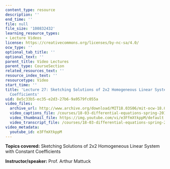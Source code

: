 ```yaml
---
content_type: resource
description: ''
end_time: ''
file: null
file_size: '100832432'
learning_resource_types:
- Lecture Videos
license: https://creativecommons.org/licenses/by-nc-sa/4.0/
ocw_type: ''
optional_tab_title: ''
optional_text: ''
parent_title: Video Lectures
parent_type: CourseSection
related_resources_text: ''
resource_index_text: ''
resourcetype: Video
start_time: ''
title: 'Lecture 27: Sketching Solutions of 2x2 Homogeneous Linear System with Constant
  Coefficients'
uid: 8e5c33b5-ec35-e2d3-27b6-9a9579fc055a
video_files:
  archive_url: http://www.archive.org/download/MIT18.03S06/mit-ocw-18.03-lec27-23apr2003-220k.mp4
  video_captions_file: /courses/18-03-differential-equations-spring-2010/e85df1adfd275a0fa6f27a89cb3321e7_e3FfmXtkppM.vtt
  video_thumbnail_file: https://img.youtube.com/vi/e3FfmXtkppM/default.jpg
  video_transcript_file: /courses/18-03-differential-equations-spring-2010/1fb878a36d36bb734e8ee41785f8302f_e3FfmXtkppM.pdf
video_metadata:
  youtube_id: e3FfmXtkppM
---
```


**Topics covered:** Sketching Solutions of 2x2 Homogeneous Linear System with Constant Coefficients

**Instructor/speaker:** Prof. Arthur Mattuck

